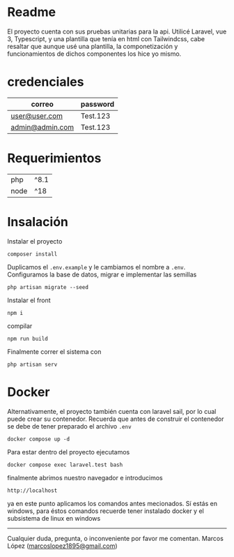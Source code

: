 # Readme

El proyecto cuenta con sus pruebas unitarias para la api. Utilicé Laravel, vue 3, Typescript, y una plantilla que tenía en html con Tailwindcss, cabe resaltar que aunque usé una plantilla, la componetización y funcionamientos de dichos componentes los hice yo mismo.

# credenciales 
| correo | password |
|---|---|
|user@user.com|Test.123|
|admin@admin.com|Test.123| 
# Requerimientos

| | |
|---|---|
|php|^8.1|
|node|^18| 

# Insalación

Instalar el proyecto
```
composer install
```

 Duplicamos el `.env.example` y le cambiamos el nombre a `.env`. Configuramos la base de datos, migrar e implementar las semillas

```
php artisan migrate --seed
```

Instalar el front 

```
npm i
```

compilar
```
npm run build
```

Finalmente correr el sistema con
```
php artisan serv
```
# Docker
Alternativamente, el proyecto también cuenta con laravel sail, por lo cual puede crear su contenedor. Recuerda que antes de construir el contenedor se debe de tener preparado el  archivo `.env`

```
docker compose up -d
```

Para estar dentro del proyecto ejecutamos
```
docker compose exec laravel.test bash
```

finalmente abrimos nuestro navegador e introducimos
```
http://localhost
```

ya en este punto aplicamos los comandos antes mecionados.
Sí estás en windows, para éstos comandos recuerde tener instalado docker y el subsistema de linux en windows

------------------------
Cualquier duda, pregunta, o inconveniente por favor me comentan.  Marcos López (marcoslopez1895@gmail.com)
